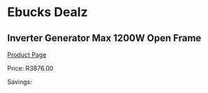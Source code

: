 
# Ebucks Dealz
## Inverter Generator Max 1200W Open Frame
[Product Page](https://www.ebucks.com/web/shop/productSelected.do?prodId=1201217227&catId=870841698)

Price: R3876.00

Savings: 


	